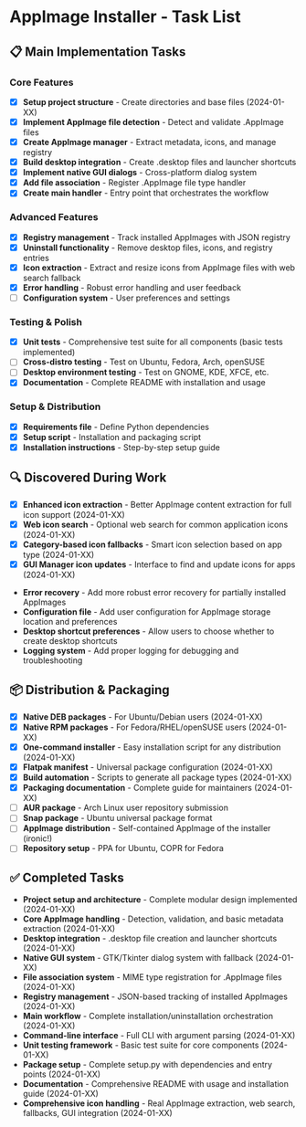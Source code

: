 # AppImage Installer - Task List

## 📋 Main Implementation Tasks

### Core Features
- [x] **Setup project structure** - Create directories and base files (2024-01-XX)
- [x] **Implement AppImage file detection** - Detect and validate .AppImage files
- [x] **Create AppImage manager** - Extract metadata, icons, and manage registry  
- [x] **Build desktop integration** - Create .desktop files and launcher shortcuts
- [x] **Implement native GUI dialogs** - Cross-platform dialog system
- [x] **Add file association** - Register .AppImage file type handler
- [x] **Create main handler** - Entry point that orchestrates the workflow

### Advanced Features  
- [x] **Registry management** - Track installed AppImages with JSON registry
- [x] **Uninstall functionality** - Remove desktop files, icons, and registry entries
- [x] **Icon extraction** - Extract and resize icons from AppImage files with web search fallback
- [x] **Error handling** - Robust error handling and user feedback
- [ ] **Configuration system** - User preferences and settings

### Testing & Polish
- [x] **Unit tests** - Comprehensive test suite for all components (basic tests implemented)
- [ ] **Cross-distro testing** - Test on Ubuntu, Fedora, Arch, openSUSE
- [ ] **Desktop environment testing** - Test on GNOME, KDE, XFCE, etc.
- [x] **Documentation** - Complete README with installation and usage

### Setup & Distribution
- [x] **Requirements file** - Define Python dependencies
- [x] **Setup script** - Installation and packaging script
- [x] **Installation instructions** - Step-by-step setup guide

## 🔍 Discovered During Work
- [x] **Enhanced icon extraction** - Better AppImage content extraction for full icon support (2024-01-XX)
- [x] **Web icon search** - Optional web search for common application icons (2024-01-XX)
- [x] **Category-based icon fallbacks** - Smart icon selection based on app type (2024-01-XX)
- [x] **GUI Manager icon updates** - Interface to find and update icons for apps (2024-01-XX)
- **Error recovery** - Add more robust error recovery for partially installed AppImages
- **Configuration file** - Add user configuration for AppImage storage location and preferences
- **Desktop shortcut preferences** - Allow users to choose whether to create desktop shortcuts
- **Logging system** - Add proper logging for debugging and troubleshooting

## 📦 Distribution & Packaging
- [x] **Native DEB packages** - For Ubuntu/Debian users (2024-01-XX)
- [x] **Native RPM packages** - For Fedora/RHEL/openSUSE users (2024-01-XX)  
- [x] **One-command installer** - Easy installation script for any distribution (2024-01-XX)
- [x] **Flatpak manifest** - Universal package configuration (2024-01-XX)
- [x] **Build automation** - Scripts to generate all package types (2024-01-XX)
- [x] **Packaging documentation** - Complete guide for maintainers (2024-01-XX)
- [ ] **AUR package** - Arch Linux user repository submission
- [ ] **Snap package** - Ubuntu universal package format
- [ ] **AppImage distribution** - Self-contained AppImage of the installer (ironic!)
- [ ] **Repository setup** - PPA for Ubuntu, COPR for Fedora

## ✅ Completed Tasks
- **Project setup and architecture** - Complete modular design implemented (2024-01-XX)
- **Core AppImage handling** - Detection, validation, and basic metadata extraction (2024-01-XX)
- **Desktop integration** - .desktop file creation and launcher shortcuts (2024-01-XX)
- **Native GUI system** - GTK/Tkinter dialog system with fallback (2024-01-XX)
- **File association system** - MIME type registration for .AppImage files (2024-01-XX)
- **Registry management** - JSON-based tracking of installed AppImages (2024-01-XX)
- **Main workflow** - Complete installation/uninstallation orchestration (2024-01-XX)
- **Command-line interface** - Full CLI with argument parsing (2024-01-XX)
- **Unit testing framework** - Basic test suite for core components (2024-01-XX)
- **Package setup** - Complete setup.py with dependencies and entry points (2024-01-XX)
- **Documentation** - Comprehensive README with usage and installation guide (2024-01-XX)
- **Comprehensive icon handling** - Real AppImage extraction, web search, fallbacks, GUI integration (2024-01-XX) 